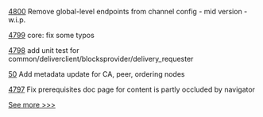 
[4800](https://github.com/hyperledger/fabric/pull/4800) Remove global-level endpoints from channel config - mid version - w.i.p.

[4799](https://github.com/hyperledger/fabric/pull/4799) core: fix some typos

[4798](https://github.com/hyperledger/fabric/pull/4798) add unit test for common/deliverclient/blocksprovider/delivery_requester

[50](https://github.com/hyperledger-labs/fabric-ansible-collection/pull/50) Add metadata update for CA, peer, ordering nodes

[4797](https://github.com/hyperledger/fabric/pull/4797) Fix prerequisites doc page for content is partly occluded by navigator


[See more >>>](https://start-here.hyperledger.org/pull-requests)
